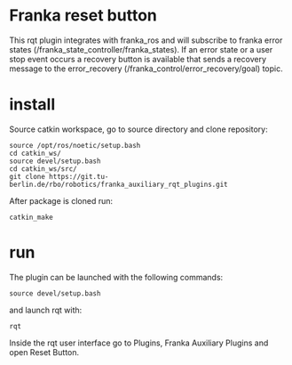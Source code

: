 # Franka reset button
 This rqt plugin integrates with franka_ros and will subscribe to franka error states (/franka_state_controller/franka_states).
 If an error state or a user stop event occurs a recovery button is available that sends a recovery message to the error_recovery (/franka_control/error_recovery/goal) topic.
# install
Source catkin workspace, go to source directory and clone repository:
```
source /opt/ros/noetic/setup.bash
cd catkin_ws/
source devel/setup.bash
cd catkin_ws/src/
git clone https://git.tu-berlin.de/rbo/robotics/franka_auxiliary_rqt_plugins.git

```
After package is cloned run:
```
catkin_make
```

# run
The plugin can be launched with the following commands:
```
source devel/setup.bash
```
and launch rqt with:
```
rqt
```
Inside the rqt user interface go to Plugins, Franka Auxiliary Plugins and open Reset Button.
